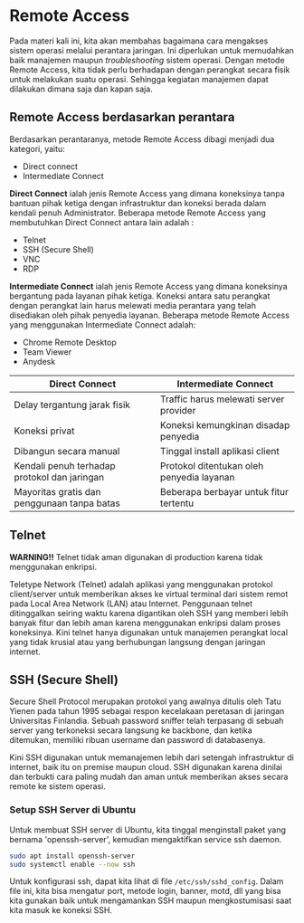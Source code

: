 # Remote Access

Pada materi kali ini, kita akan membahas bagaimana cara mengakses sistem operasi
melalui perantara jaringan. Ini diperlukan untuk memudahkan baik manajemen maupun
_troubleshooting_ sistem operasi. Dengan metode Remote Access, kita tidak perlu
berhadapan dengan perangkat secara fisik untuk melakukan suatu operasi. Sehingga
kegiatan manajemen dapat dilakukan dimana saja dan kapan saja.

## Remote Access berdasarkan perantara
Berdasarkan perantaranya, metode Remote Access dibagi menjadi dua kategori, yaitu:

* Direct connect
* Intermediate Connect

__Direct Connect__ ialah jenis Remote Access yang dimana koneksinya tanpa bantuan
pihak ketiga dengan infrastruktur dan koneksi berada dalam kendali penuh 
Administrator. Beberapa metode Remote Access yang membutuhkan Direct Connect
antara lain adalah :
* Telnet
* SSH (Secure Shell)
* VNC
* RDP

__Intermediate Connect__ ialah jenis Remote Access yang dimana koneksinya
bergantung pada layanan pihak ketiga. Koneksi antara satu perangkat dengan
perangkat lain harus melewati media perantara yang telah disediakan oleh pihak
penyedia layanan. Beberapa metode Remote Access yang menggunakan Intermediate 
Connect adalah:
* Chrome Remote Desktop
* Team Viewer
* Anydesk

|Direct Connect|Intermediate Connect|
|--------------|--------------------|
|Delay tergantung jarak fisik|Traffic harus melewati server provider|
|Koneksi privat | Koneksi kemungkinan disadap penyedia|
|Dibangun secara manual| Tinggal install aplikasi client|
|Kendali penuh terhadap protokol dan jaringan | Protokol ditentukan oleh penyedia layanan|
|Mayoritas gratis dan penggunaan tanpa batas | Beberapa berbayar untuk fitur tertentu|

## Telnet
__WARNING!!__
Telnet tidak aman digunakan di production karena tidak menggunakan enkripsi.

Teletype Network (Telnet) adalah aplikasi yang menggunakan protokol client/server
untuk memberikan akses ke virtual terminal dari sistem remot pada Local Area Network (LAN)
atau Internet. Penggunaan telnet ditinggalkan seiring waktu karena digantikan oleh
SSH yang memberi lebih banyak fitur dan lebih aman karena menggunakan enkripsi 
dalam proses koneksinya. Kini telnet hanya digunakan untuk manajemen perangkat local
yang tidak krusial atau yang berhubungan langsung dengan jaringan internet.

## SSH (Secure Shell)
Secure Shell Protocol merupakan protokol yang awalnya ditulis oleh Tatu Yienen
pada tahun 1995 sebagai respon kecelakaan peretasan di jaringan Universitas Finlandia.
Sebuah password sniffer telah terpasang di sebuah server yang terkoneksi secara
langsung ke backbone, dan ketika ditemukan, memiliki ribuan username dan password
di databasenya.

Kini SSH digunakan untuk memanajemen lebih dari setengah infrastruktur di internet,
baik itu on premise maupun cloud. SSH digunakan karena dinilai dan terbukti
cara paling mudah dan aman untuk memberikan akses secara remote ke sistem operasi.

### Setup SSH Server di Ubuntu
Untuk membuat SSH server di Ubuntu, kita tinggal menginstall paket yang bernama
'openssh-server', kemudian mengaktifkan service ssh daemon.
```bash
sudo apt install openssh-server
sudo systemctl enable --now ssh
```
Untuk konfigurasi ssh, dapat kita lihat di file `/etc/ssh/sshd_config`.
Dalam file ini, kita bisa mengatur port, metode login, banner, motd, dll yang bisa
kita gunakan baik untuk mengamankan SSH maupun mengkostumisasi saat kita masuk ke 
koneksi SSH.
